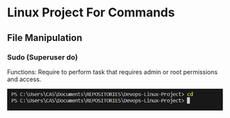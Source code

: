 # Linux Project For Commands

## File Manipulation

### Sudo (Superuser do)

Functions: Require to perform task that requires admin or root permissions and access.


![Alt text](<Images/Screenshot 2023-12-07 190445.png>)